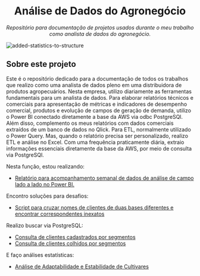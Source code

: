 <h1 align="center">Análise de Dados do Agronegócio</h1>
<p align="center"><i>Repositório para documentação de projetos usados durante o meu trabalho como analista de dados do agronegócio.</i></p>

![added-statistics-to-structure](https://raw.githubusercontent.com/balta-io/blog/main/documentacao-com-github/images/added-statistics-to-structure.jpg)


##  Sobre este projeto

Este é o repositório dedicado para a documentação de todos os trabalhos que realizo como uma analista de dados pleno em uma distribuidora de produtos agropecuários. Nesta empresa, utilizo diariamente as ferramentas fundamentais para um analista de dados. Para elaborar relatórios técnicos e comerciais para apresentação de métricas e indicadores de desempenho comercial, produtos e evolução de campos de geração de demanda, utilizo o Power BI conectado diretamente a base da AWS via odbc PostgreSQl. Além disso, complemento os meus relatórios com dados comerciais extraídos de um banco de dados no Qlick. Para ETL, normalmente utilizado o Power Query. Mas, quando o relatório precisa ser personalizado, realizo ETL e análise no Excel. Com uma frequência praticamente diária, extraio informações essenciais diretamente da base da AWS, por meio de consulta via PostgreSQl.

Nesta função, estou realizando:
- [Relatório para acompanhamento semanal de dados de análise de campo lado a lado no Power BI.](https://github.com/elisamaribeiro/job-analise-de-agronegocio/blob/main/comparativo-semanal-bi.md)

Encontro soluções para desafios:
- [Script para cruzar nomes de clientes de duas bases diferentes e encontrar correspondentes inexatos](https://github.com/elisamaribeiro/job-analise-de-agronegocio/blob/main/correspondencia-de-nome.R)

Realizo buscar via PostgreSQL:
- [Consulta de clientes cadastrados por segmentos](https://github.com/elisamaribeiro/job-analise-de-agronegocio/blob/main/clientes-cadastrados-segmentos.sql)
- [Consulta de clientes colhidos por segmentos](https://github.com/elisamaribeiro/job-analise-de-agronegocio/blob/main/clientes-colhidos-segmentos.sql)

E faço análises estatísticas:
- [Análise de Adaptabilidade e Estabilidade de Cultivares](https://github.com/elisamaribeiro/job-analise-de-agronegocio/blob/main/adap-estab-finlay-wilk.R)
